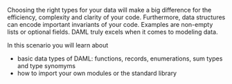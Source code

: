 Choosing the right types for your data will make a big difference for the efficiency, complexity and
clarity of your code. Furthermore, data structures can encode important invariants of your code.
Examples are non-empty lists or optional fields. DAML truly excels when it comes to modeling data.

In this scenario you will learn about 

  - basic data types of DAML: functions, records, enumerations, sum types and type synomyms
  - how to import your own modules or the standard library
